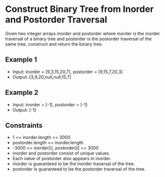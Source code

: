 # Construct Binary Tree from Inorder and Postorder Traversal

Given two integer arrays inorder and postorder where inorder is the inorder traversal of a binary tree and postorder is the postorder traversal of the same tree, construct and return the binary tree.

## Example 1

- Input: inorder = [9,3,15,20,7], postorder = [9,15,7,20,3]
- Output: [3,9,20,null,null,15,7]

## Example 2

- Input: inorder = [-1], postorder = [-1]
- Output: [-1]

## Constraints

- 1 <= inorder.length <= 3000
- postorder.length == inorder.length
- -3000 <= inorder[i], postorder[i] <= 3000
- inorder and postorder consist of unique values.
- Each value of postorder also appears in inorder.
- inorder is guaranteed to be the inorder traversal of the tree.
- postorder is guaranteed to be the postorder traversal of the tree.
